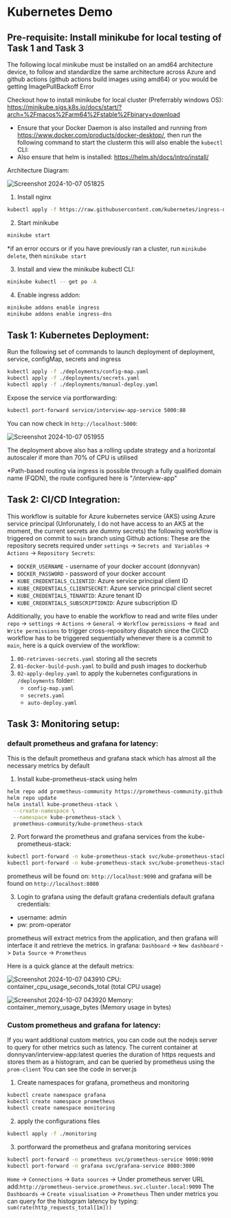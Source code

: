 # Kubernetes Demo
## Pre-requisite: Install minikube for local testing of Task 1 and Task 3
The following local minikube must be installed on an amd64 architecture device, to follow and standardize the same architecture across Azure and github actions (github actions build images using amd64) or you would be getting ImagePullBackoff Error

Checkout how to install minikube for local cluster (Preferrably windows OS):
https://minikube.sigs.k8s.io/docs/start/?arch=%2Fmacos%2Farm64%2Fstable%2Fbinary+download

* Ensure that your Docker Daemon is also installed and running from https://www.docker.com/products/docker-desktop/, then run the following command to start the clusterm this will also enable the `kubectl` CLI:
* Also ensure that helm is installed: https://helm.sh/docs/intro/install/

Architecture Diagram:

![Screenshot 2024-10-07 051825](https://github.com/user-attachments/assets/70c7c56d-736a-401c-a61b-5530ededf232)

1. Install nginx
```bash
kubectl apply -f https://raw.githubusercontent.com/kubernetes/ingress-nginx/main/deploy/static/provider/cloud/deploy.yaml
```
2. Start minikube
```bash
minikube start
```
*if an error occurs or if you have previously ran a cluster, run `minikube delete`, then `minikube start` 

3. Install and view the minikube kubectl CLI:
```bash
minikube kubectl -- get po -A
```
4. Enable ingress addon:
```bash
minikube addons enable ingress
minikube addons enable ingress-dns
```

## Task 1: Kubernetes Deployment:
Run the following set of commands to launch deployment of deployment, service, configMap, secrets and ingress
``` bash
kubectl apply -f ./deployments/config-map.yaml
kubectl apply -f ./deployments/secrets.yaml
kubectl apply -f ./deployments/manual-deploy.yaml
```
Expose the service via portforwarding:
```bash
kubectl port-forward service/interview-app-service 5000:80
```
You can now check in `http://localhost:5000`:

![Screenshot 2024-10-07 051955](https://github.com/user-attachments/assets/b621bfbd-fdd7-419f-9d79-d6d051c703bc)

The deployment above also has a rolling update strategy and a horizontal autoscaler if more than 70% of CPU is utilised

*Path-based routing via ingress is possible through a fully qualified domain name (FQDN), the route configured here is "/interview-app"

## Task 2: CI/CD Integration:
This workflow is suitable for Azure kubernetes service (AKS) using Azure service principal (Unforunately, I do not have access to an AKS at the moment, the current secrets are dummy secrets)
the following workflow is triggered on commit to `main` branch using Github actions:
These are the repository secrets required under `settings` -> `Secrets and Variables` -> `Actions` -> `Repository Secrets`:
- `DOCKER_USERNAME` - username of your docker account (donnyvan)
- `DOCKER_PASSWORD` - password of your docker account
- `KUBE_CREDENTIALS_CLIENTID`: Azure service principal client ID
- `KUBE_CREDENTIALS_CLIENTSECRET`: Azure service principal client secret
- `KUBE_CREDENTIALS_TENANTID`: Azure tenant ID
- `KUBE_CREDENTIALS_SUBSCRIPTIONID`: Azure subscription ID

Additionally, you have to enable the workflow to read and write files under `repo` -> `settings` -> `Actions` -> `General` -> `Workflow permissions` -> `Read and Write permissions` to trigger cross-repository dispatch since the CI/CD workflow has to be triggered sequentially whenever there is a commit to `main`, here is a quick overview of the workflow:
1. `00-retrieves-secrets.yaml` storing all the secrets
2. `01-docker-build-push.yaml` to build and push images to dockerhub 
3. `02-apply-deploy.yaml` to apply the kubernetes configurations in `/deployments` folder:
    - `config-map.yaml`
    - `secrets.yaml`
    - `auto-deploy.yaml`

## Task 3: Monitoring setup:
### default prometheus and grafana for latency:
This is the default prometheus and grafana stack which has almost all the necessary metrics by default

1. Install kube-prometheus-stack using helm
```bash
helm repo add prometheus-community https://prometheus-community.github.io/helm-charts
helm repo update
helm install kube-prometheus-stack \
  --create-namespace \
  --namespace kube-prometheus-stack \
  prometheus-community/kube-prometheus-stack
```
2. Port forward the prometheus and grafana services from the kube-prometheus-stack:
```bash
kubectl port-forward -n kube-prometheus-stack svc/kube-prometheus-stack-prometheus 9090:9090
kubectl port-forward -n kube-prometheus-stack svc/kube-prometheus-stack-grafana 8080:80
```
prometheus will be found on: `http://localhost:9090` and grafana will be found on `http://localhost:8080`

3. Login to grafana using the default grafana credentials
default grafana credentials:
- username: admin
- pw: prom-operator

prometheus will extract metrics from the application, and then grafana will interface it and retrieve the metrics.
in grafana:
`Dashboard` -> `New dashboard` -> `Data Source` -> `Prometheus`

Here is a quick glance at the default metrics:

![Screenshot 2024-10-07 043910](https://github.com/user-attachments/assets/c9d5ef69-9621-4698-9a91-547c4ef0bd4b)
CPU: container_cpu_usage_seconds_total (total CPU usage)

![Screenshot 2024-10-07 043920](https://github.com/user-attachments/assets/26ca36fc-539a-4f84-b9e8-630e5414eef9)
Memory: container_memory_usage_bytes (Memory usage in bytes)

### Custom prometheus and grafana for latency:

If you want additional custom metrics, you can code out the nodejs server to query for other metrics such as latency. 
The current container at donnyvan/interview-app:latest queries the duration of https requests and stores them as a histogram, and can be queried by prometheus using the `prom-client`
You can see the code in server.js

1. Create namespaces for grafana, prometheus and monitoring
```bash
kubectl create namespace grafana
kubectl create namespace prometheus
kubectl create namespace monitoring
```
2. apply the configurations files
```bash
kubectl apply -f ./monitoring
```
3. portforward the prometheus and grafana monitoring services
```bash
kubectl port-forward -n prometheus svc/prometheus-service 9090:9090
kubectl port-forward -n grafana svc/grafana-service 8080:3000
```

`Home` -> `Connections` -> `Data sources` -> Under prometheus server URL add:`http://prometheus-service.prometheus.svc.cluster.local:9090`
The `Dashboards` -> `Create visualisation` -> `Prometheus` 
Then under metrics you can query for the histogram latency by typing:
`sum(rate(http_requests_total[1m]))`